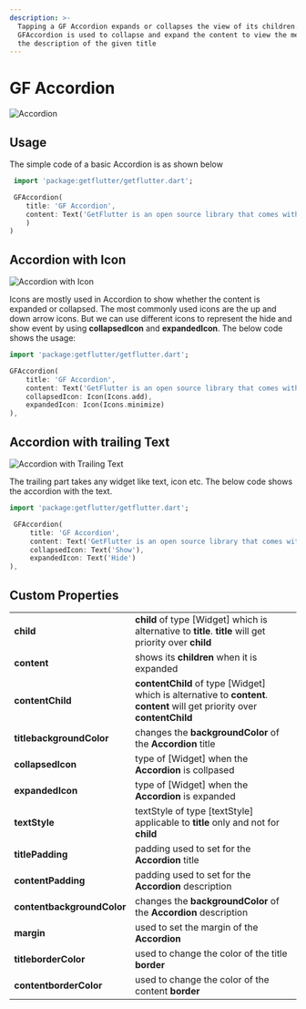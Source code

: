 ```yaml
---
description: >-
  Tapping a GF Accordion expands or collapses the view of its children.
  GFAccordion is used to collapse and expand the content to view the messages or
  the description of the given title
---
```


# GF Accordion

![Accordion](https://ik.imagekit.io/ionicfirebaseapp/docs/tr:dpr-auto,tr:w-auto/Accordion_2x_kucB2_qHr.png)

## Usage

The simple code of a basic Accordion is as shown below

```dart
 import 'package:getflutter/getflutter.dart';

 GFAccordion(
    title: 'GF Accordion',
    content: Text('GetFlutter is an open source library that comes with pre-build 1000+ UI components.'
    )
)
```

## Accordion with Icon

![Accordion with Icon](.gitbook/assets/accordion-with-icon-2x.png)

Icons are mostly used in Accordion to show whether the content is expanded or collapsed. The most commonly used icons are the up and down arrow icons. But we can use different icons to represent the hide and show event by using **collapsedIcon** and **expandedIcon**. The below code shows the usage:

```dart
import 'package:getflutter/getflutter.dart';

GFAccordion(
    title: 'GF Accordion',
    content: Text('GetFlutter is an open source library that comes with pre-build 1000+ UI components.'),
    collapsedIcon: Icon(Icons.add),
    expandedIcon: Icon(Icons.minimize)
),
```

## Accordion with trailing Text

![Accordion with Trailing Text](.gitbook/assets/accordion-with-text-2x.png)

The trailing part takes any widget like text, icon etc. The below code shows the accordion with the text.

```dart
import 'package:getflutter/getflutter.dart';

 GFAccordion(
     title: 'GF Accordion',
     content: Text('GetFlutter is an open source library that comes with pre-build 1000+ UI components.'),
     collapsedIcon: Text('Show'),
     expandedIcon: Text('Hide')
),
```

## Custom Properties

|  |  |
| :--- | :--- |
| **child** | **child** of type \[Widget\] which is alternative to **title**. **title** will get priority over **child** |
| **content** | shows its **children** when it is expanded |
| **contentChild** | **contentChild** of type \[Widget\] which is alternative to **content**. **content** will get priority over **contentChild** |
| **titlebackgroundColor** | changes the **backgroundColor** of the **Accordion** title |
| **collapsedIcon** | type of \[Widget\] when the **Accordion** is collpased |
| **expandedIcon** | type of \[Widget\] when the **Accordion** is expanded |
| **textStyle** | textStyle of type \[textStyle\] applicable to **title** only and not for **child** |
| **titlePadding** | padding used to set for the **Accordion** title |
| **contentPadding** | padding used to set for the **Accordion** description |
| **contentbackgroundColor** | changes the **backgroundColor** of the **Accordion** description |
| **margin** | used to set the margin of the **Accordion** |
| **titleborderColor** | used to change the color of the title **border** |
| **contentborderColor** | used to change the color of the content **border** |

